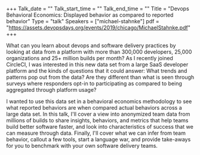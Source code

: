 +++
Talk_date = ""
Talk_start_time = ""
Talk_end_time = ""
Title = "Devops Behavioral Economics: Displayed behavior as compared to reported behavior"
Type = "talk"
Speakers = ["michael-stahnke"]
pdf = "https://assets.devopsdays.org/events/2019/chicago/MichaelStahnke.pdf"
+++

What can you learn about devops and software delivery practices by looking at data from a platform with more than 300,000 developers, 25,000 organizations and 25+ million builds per month? As I recently joined CircleCI, I was interested in this new data set from a large SaaS developer platform and the kinds of questions that it could answer: What trends and patterns pop out from the data? Are they different than what is seen through surveys where responders opt-in to participating as compared to being aggregated through platform usage? 

I wanted to use this data set in a behavioral economics methodology to see what reported behaviors are when compared actual behaviors across a large data set. In this talk, I'll cover a view into anonymized team data from millions of builds to share insights, behaviors, and metrics that help teams build better software faster, and look into characteristics of success that we can measure through data. Finally, I'll cover what we can infer from team behavior, callout a few tools, start a language war, and provide take-aways for you to benchmark with your own software delivery teams.

